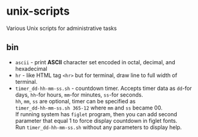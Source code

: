 # unix-scripts
Various Unix scripts for administrative tasks

## bin
- `ascii` - print **ASCII** character set encoded in octal, decimal, and hexadecimal
- `hr` - like HTML tag `<hr>` but for terminal, draw line to full width of terminal.
- `timer_dd-hh-mm-ss.sh` - countdown timer. Accepts timer data as `dd`-for days, `hh`-for hours, `mm`-for minutes, `ss`-for seconds.<br>
  `hh`, `mm`, `ss` are optional, timer can be specified as        
  `timer_dd-hh-mm-ss.sh 365-12` where `mm` and `ss` became 00.<br>
  If running system has `figlet` program, then you can add second parameter that equal 1 to force display countdown in figlet fonts.<br>
  Run `timer_dd-hh-mm-ss.sh` without any parameters to display help.
